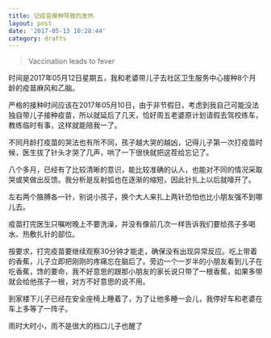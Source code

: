 ```yaml
---
title: 记疫苗接种导致的发热
layout: post
date: '2017-05-13 10:28:44'
category: drafts
---
```


> Vaccination leads to fever

时间是2017年05月12日星期五，我和老婆带儿子去社区卫生服务中心接种8个月龄的疫苗麻风和乙脑。

严格的接种时间应该在2017年05月10日，由于非节假日，考虑到我自己可能没法独自带儿子接种疫苗，所以就延后了几天，恰好周五老婆原计划请假去驾校练车，教练临时有事，这样就能陪我一了。

不同月龄打疫苗的哭法也有所不同，孩子越大哭的越凶，记得儿子第一次打疫苗时候，医生拔了针头才哭了几声，哄了一下很快就把这茬给忘记了。

八个多月，已经有了比较清晰的意识，能比较准确的认人，也能对不同的情况采取哭或笑做出反馈。我分析是反射弧也在逐渐的缩短，因此针扎上以后就嚎开了。

左右两个胳膊各一针，别说小孩子，换个大人来扎上两针恐怕也比小朋友强不到哪儿去。

疫苗打完医生只嘱咐晚上不要洗澡，并没有像前几次一样告诉我们要给孩子多喝水、热敷扎针的部位。

按要求，打完疫苗要继续观察30分钟才能走，确保没有出现异常反应。吃上带着的香蕉，儿子立即把刚刚的疼痛忘在脑后了。旁边一个一岁半的小朋友看到儿子在吃香蕉，馋的要命，我不好意思的跟那小朋友的家长说只带了一根香蕉，如果多带就会给他孩子一根，对方不好意思的说不用。

到家楼下儿子已经在安全座椅上睡着了，为了让他多睡一会儿，我停好车和老婆在车上多等了一阵子。

雨时大时小，雨不是很大的档口儿子也醒了

